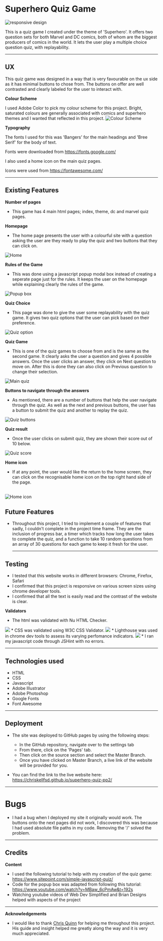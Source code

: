 # Superhero Quiz Game
  <img src="assets/images/responsive-banner.JPG" alt="responsive design">


This is a quiz game I created under the theme of 'Superhero'. It offers two question sets for both Marvel and DC comics, both of whom are the biggest producers of comics in the world. It lets the user play a multiple choice question quiz, with replayability.

---
## UX
   This quiz game was designed in a way that is very favourable on the ux side as it has minimal buttons to chose from. The buttons on offer are well contrasted and clearly labeled for the user to interact with.


  **Colour Scheme**

   I used Adobe Color to pick my colour scheme for this project. Bright, saturated colours are generally associated with comics and superhero themes and I wanted that reflected in this project.
    <img src="assets/images/colour-scheme.JPG" alt="Colour Scheme">

  **Typography**

   The fonts I used for this was 'Bangers' for the main headings and 'Bree Serif' for the body of text.

   Fonts were downloaded from https://fonts.google.com/

   I also used a home icon on the main quiz pages.

   Icons were used from https://fontawesome.com/

   --- 

## Existing Features
**Number of pages**
* This game has 4 main html pages; index, theme, dc and marvel quiz pages.

**Homepage**
   * The home page presents the user with a colourful site with a question asking the user are they ready to play the quiz and two buttons that they can click on.
   <img src="assets/images/homepage.JPG" alt="Home">

**Rules of the Game**
 * This was done using a javascript popup modal box instead of creating a seperate page just for the rules. It keeps the user on the homepage while explaining clearly the rules of the game.
 <img src="assets/images/popup-box.JPG" alt="Popup box">

**Quiz Choice**
 * This page was done to give the user some replayability with the quiz game. It gives two quiz options that the user can pick based on their preference.
 <img src="assets/images/quiz-option.JPG" alt="Quiz option">

**Quiz Game**
 * This is one of the quiz games to choose from and is the same as the second game. It clearly asks the user a question and gives 4 possible answers. Once the user clicks an answer, they click on Next question to move on. After this is done they can also click on Previous question to change their selection.
 <img src="assets/images/main-quiz.JPG" alt="Main quiz">

**Buttons to navigate through the answers**
 * As mentioned, there are a number of buttons that help the user navigate through the quiz. As well as the next and previous buttons, the user has a button to submit the quiz and another to replay the quiz.
 <img src="assets/images/quiz-buttons.JPG" alt="Quiz buttons">

**Quiz result**
 * Once the user clicks on submit quiz, they are shown their score out of 10 below.
 <img src="assets/images/score.JPG" alt="Quiz score">

**Home icon**
 * If at any point, the user would like the return to the home screen, they can click on the recognisable home icon on the top right hand side of the page.
 <br>
 <img src="assets/images/home-icon.JPG" alt="Home icon">

 ## Future Features
 * Throughout this project, I tried to implement a couple of features that sadly, I couldn't complete in the project time frame. They are the inclusion of progress bar, a timer which tracks how long the user takes to complete the quiz, and a function to take 10 random questions from an array of 30 questions for each game to keep it fresh for the user.

   ---

## Testing

* I tested that this website works in different browsers: Chrome, Firefox, Safari
* I confirmed that this project is responsive on various screen sizes using chrome developer tools.
* I confirmed that all the text is easily read and the contrast of the website is clear.


**Validators**
* The html was validated with Nu HTML Checker.
<img src="assets/images/html-checker.JPG">
* CSS was validated using W3C CSS Validator.
<img src="assets/images/css-checker.JPG">
* Lighthouse was used in chrome dev tools to assess its varying perfomance indicators.
<img src="assets/images/lighthouse-report.JPG">
* I ran my javascript code through JSHint with no errors.

   ---

## Technologies used
   * HTML
   * CSS
   * Javascript
   * Adobe Illustrator
   * Adobe Photoshop
   * Google Fonts
   * Font Awesome

   ---

## Deployment
  * The site was deployed to GitHub pages by using the following steps:
    * In the GitHub repository, navigate over to the settings tab
    * From there, click on the 'Pages' tab.
    * Then click on the source section and select the Master Branch.
    * Once you have clicked on Master Branch, a live link of the website will be provided for you.

  * You can find the link to the live website here: https://chriskellfsd.github.io/superhero-quiz-pp2/

---

# Bugs

 * I had a bug when I deployed my site it originally would work. The buttons onto the next pages did not work, I discovered this was because I had used absolute file paths in my code. Removing the '/' solved the problem.

---

   ## Credits

   **Content**
   * I used the following tutorial to help with my creation of the quiz game: https://www.sitepoint.com/simple-javascript-quiz/
   * Code for the popup box was adapted from following this tutorial: https://www.youtube.com/watch?v=MBaw_6cPmAw&t=192s
   * Watching youtube videos of Web Dev Simplified and Brian Designs helped with aspects of the project
   
   ---

   **Acknowledgements**
   * I would like to thank <a href="https://github.com/10xOXR">Chris Quinn</a> for helping me throughout this project. His guide and insight helped me greatly along the way and it is very much appreciated.
   